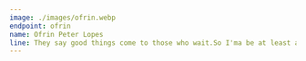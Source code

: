 ```yaml
---
image: ./images/ofrin.webp
endpoint: ofrin
name: Ofrin Peter Lopes
line: They say good things come to those who wait.So I'ma be at least an hour late.
---
```

